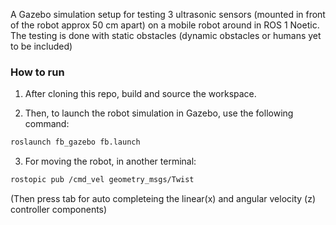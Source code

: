 A Gazebo simulation setup for testing 3 ultrasonic sensors (mounted in front of the robot approx 50 cm apart) on a mobile robot around in ROS 1 Noetic. The testing is done with static obstacles (dynamic obstacles or humans yet to be included)

### How to run

1. After cloning this repo, build and source the workspace.

2. Then, to launch the robot simulation in Gazebo, use the following command:

```bash
roslaunch fb_gazebo fb.launch
```

3. For moving the robot, in another terminal:

```bash
rostopic pub /cmd_vel geometry_msgs/Twist 
```

(Then press tab for auto completeing the linear(x) and angular velocity (z) controller components)
